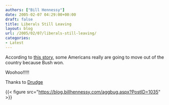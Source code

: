 ```yaml
---
authors: ["Bill Hennessy"]
date: 2005-02-07 04:29:00+00:00
draft: false
title: Liberals Still Leaving
layout: blog
url: /2005/02/07/liberals-still-leaving/
categories:
- Latest
---
```


According to [this story](https://iht.com/bin/print_ipub.php?file=/articles/2005/02/06/news/refuge.html), some Americans really are going to move out of the country because Bush won.




Woohoo!!!!!




Thanks to [Drudge](https://www.drudgereport.com)

{{< figure src="https://blog.billhennessy.com/aggbug.aspx?PostID=1035" >}}

